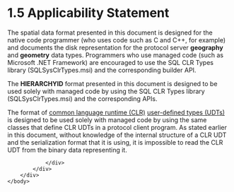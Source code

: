 <html dir="LTR" xmlns:mshelp="http://msdn.microsoft.com/mshelp" xmlns:ddue="http://ddue.schemas.microsoft.com/authoring/2003/5" xmlns:xlink="http://www.w3.org/1999/xlink" xmlns:tool="http://www.microsoft.com/tooltip">
    <head>
        <meta http-equiv="Content-Type" content="text/html; CHARSET=utf-8"></meta>
        <meta name="save" content="history"></meta>
        <title>1.5 Applicability Statement</title>
        <xml>
            <mshelp:toctitle title="1.5 Applicability Statement"></mshelp:toctitle>
            <mshelp:rltitle title="[MS-SSCLRT]: Applicability Statement"></mshelp:rltitle>
            <mshelp:keyword index="A" term="a4066830-a508-4666-b5be-89ac4bd8741e"></mshelp:keyword>
            <mshelp:attr name="DCSext.ContentType" value="open specification"></mshelp:attr>
            <mshelp:attr name="AssetID" value="a4066830-a508-4666-b5be-89ac4bd8741e"></mshelp:attr>
            <mshelp:attr name="TopicType" value="kbRef"></mshelp:attr>
            <mshelp:attr name="DCSext.Title" value="[MS-SSCLRT]: Applicability Statement" />
        </xml>
    </head>
    <body>
        <div id="header">
            <h1 class="heading">1.5 Applicability Statement</h1>
        </div>
        <div id="mainSection">
            <div id="mainBody">
                <div id="allHistory" class="saveHistory"></div>
                <div id="sectionSection0" class="section" name="collapseableSection">
                    

<p>The spatial data format presented in this document is
designed for the native code programmer (who uses code such as C and C++, for
example) and documents the disk representation for the protocol server <b>geography</b>
and <b>geometry</b> data types. Programmers who use managed code (such as
Microsoft .NET Framework) are encouraged to use the SQL CLR Types library
(SQLSysClrTypes.msi) and the corresponding builder API.</p>

<p>The <b>HIERARCHYID</b> format presented in this document is
designed to be used solely with managed code by using the SQL CLR Types library
(SQLSysClrTypes.msi) and the corresponding APIs.</p>

<p>The format of <a href="c2758e90-461c-4ce7-bf21-5012ed874080.htm#gt_854253ea-e95f-40bb-9e99-cf5b1298db20">common language runtime (CLR)</a>
<a href="c2758e90-461c-4ce7-bf21-5012ed874080.htm#gt_10a36f2b-2a1d-4d7f-b57d-261afca73727">user-defined types (UDTs)</a> 
is designed to be used solely with managed code by using the same classes that
define CLR UDTs in a protocol client program. As stated earlier in this
document, without knowledge of the internal structure of a CLR UDT and the
serialization format that it is using, it is impossible to read the CLR UDT
from the binary data representing it.</p>


                </div>
            </div>
        </div>
    </body>
</html>